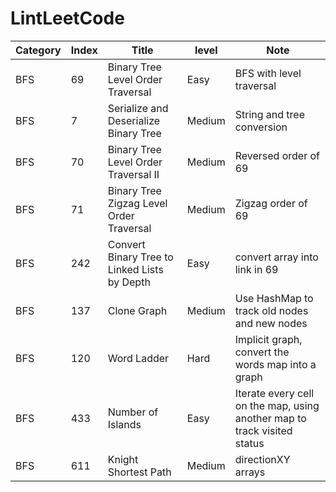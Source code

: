# LintLeetCode

|Category | Index | Title | level |Note|
|---------|-------|-------|-------|----|
|BFS|69|Binary Tree Level Order Traversal|Easy|BFS with level traversal|
|BFS|7|Serialize and Deserialize Binary Tree|Medium|String and tree conversion|
|BFS|70|Binary Tree Level Order Traversal II|Medium|Reversed order of 69|
|BFS|71|Binary Tree Zigzag Level Order Traversal|Medium|Zigzag order of 69|
|BFS|242|Convert Binary Tree to Linked Lists by Depth|Easy|convert array into link in 69|
|BFS|137|Clone Graph|Medium|Use HashMap to track old nodes and new nodes|
|BFS|120|Word Ladder|Hard|Implicit graph, convert the words map into a graph|
|BFS|433|Number of Islands|Easy|Iterate every cell on the map, using another map to track visited status|
|BFS|611|Knight Shortest Path|Medium|directionXY arrays|

 